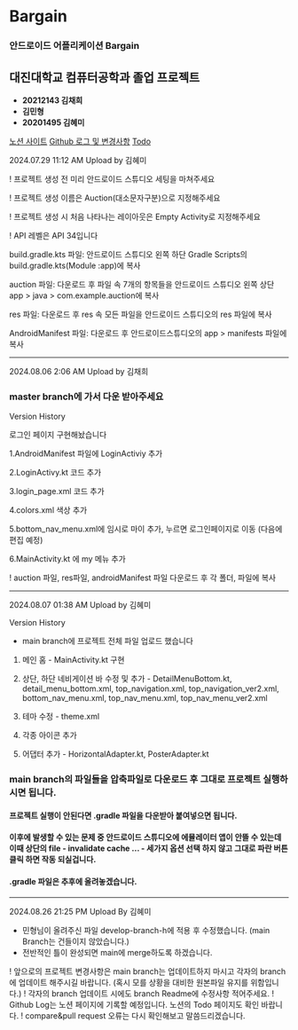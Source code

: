 # Bargain
### 안드로이드 어플리케이션 Bargain 


## 대진대학교 컴퓨터공학과 졸업 프로젝트
- **20212143 김채희**
- **김민형**
- **20201495 김혜미**


[노션 사이트](https://www.notion.so/e987a059f26149d2847a41562b74916f)
[Github 로그 및 변경사항](https://www.notion.so/Github-Log-c3f8b059da804e0b9e21bea5ef6449e0)
[Todo](https://www.notion.so/7a67f6c6d20d4ce8a790990bc612f08e?v=e0e5730b84624b8dae3cfc84be455223)

2024.07.29 11:12 AM Upload by 김혜미

! 프로젝트 생성 전 미리 안드로이드 스튜디오 세팅을 마쳐주세요

! 프로젝트 생성 이름은 Auction(대소문자구분)으로 지정해주세요

! 프로젝트 생성 시 처음 나타나는 레이아웃은 Empty Activity로 지정해주세요

! API 레벨은 API 34입니다

build.gradle.kts 파일: 안드로이드 스튜디오 왼쪽 하단 Gradle Scripts의 build.gradle.kts(Module :app)에 복사

auction 파일: 다운로드 후 파일 속 7개의 항목들을 안드로이드 스튜디오 왼쪽 상단 app > java > com.example.auction에 복사

res 파일: 다운로드 후 res 속 모든 파일을 안드로이드 스튜디오의 res 파일에 복사

AndroidManifest 파일: 다운로드 후 안드로이드스튜디오의 app > manifests 파일에 복사

----------------------------------------------------------------------------------------------------------------

2024.08.06 2:06 AM Upload by 김채희
### master branch에 가서 다운 받아주세요 ###
Version History

로그인 페이지 구현해놨습니다

1.AndroidManifest 파일에 LoginActiviy 추가

2.LoginActivy.kt 코드 추가

3.login_page.xml 코드 추가

4.colors.xml 색상 추가

5.bottom_nav_menu.xml에 임시로 마이 추가, 누르면 로그인페이지로 이동 (다음에 편집 예정)

6.MainActivity.kt 에 my 메뉴 추가

! auction 파일, res파일, androidManifest 파일 다운로드 후 각 폴더, 파일에 복사

----------------------------------------------------------------------------------------------------------------

2024.08.07 01:38 AM Upload by 김혜미

Version History

- main branch에 프로젝트 전체 파일 업로드 했습니다

1. 메인 홈 - MainActivity.kt 구현

2. 상단, 하단 네비게이션 바 수정 및 추가 - DetailMenuBottom.kt, detail_menu_bottom.xml, top_navigation.xml, top_navigation_ver2.xml, bottom_nav_menu.xml, top_nav_menu.xml, top_nav_menu_ver2.xml

3. 테마 수정 - theme.xml

4. 각종 아이콘 추가

5. 어댑터 추가 - HorizontalAdapter.kt, PosterAdapter.kt

### main branch의 파일들을 압축파일로 다운로드 후 그대로 프로젝트 실행하시면 됩니다.
#### 프로젝트 실행이 안된다면 .gradle 파일을 다운받아 붙여넣으면 됩니다.
#### 이후에 발생할 수 있는 문제 중 안드로이드 스튜디오에 에뮬레이터 앱이 안뜰 수 있는데 이때 상단의 file - invalidate cache ... - 세가지 옵션 선택 하지 않고 그대로 파란 버튼 클릭 하면 작동 되실겁니다.
#### .gradle 파일은 추후에 올려놓겠습니다.

----------------------------------------------------------------------------------------------------------------

2024.08.26 21:25 PM Upload By 김혜미

- 민형님이 올려주신 파일 develop-branch-h에 적용 후 수정했습니다. (main Branch는 건들이지 않았습니다.)
- 전반적인 틀이 완성되면 main에 merge하도록 하겠습니다.

! 앞으로의 프로젝트 변경사항은 main branch는 업데이트하지 마시고 각자의 branch에 업데이트 해주시길 바랍니다.
(혹시 모를 상황을 대비한 원본파일 유지를 위함입니다.)
! 각자의 branch 업데이트 시에도 branch Readme에 수정사항 적어주세요.
! Github Log는 노션 페이지에 기록할 예정입니다. 노션의 Todo 페이지도 확인 바랍니다.
! compare&pull request 오류는 다시 확인해보고 말씀드리겠습니다.
